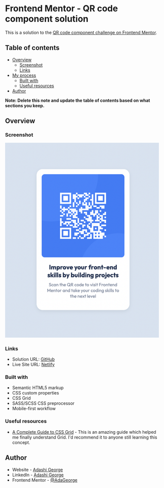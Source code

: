 # Frontend Mentor - QR code component solution

This is a solution to the [QR code component challenge on Frontend Mentor](https://www.frontendmentor.io/challenges/qr-code-component-iux_sIO_H).  

## Table of contents

- [Overview](#overview) 
  - [Screenshot](#screenshot)
  - [Links](#links)
- [My process](#my-process)
  - [Built with](#built-with)
  - [Useful resources](#useful-resources)
- [Author](#author)

**Note: Delete this note and update the table of contents based on what sections you keep.**

## Overview

### Screenshot

![](./images/screenshot.png)


### Links

- Solution URL: [GitHub](https://github.com/AdaGeorge/Frontend-Mentor---QR-code-component-solution)
- Live Site URL: [Netlify](https://qr-component-frontend-mentor-adag.netlify.app)

### Built with

- Semantic HTML5 markup
- CSS custom properties
- CSS Grid
- SASS/SCSS CSS preprocessor
- Mobile-first workflow


### Useful resources

- [A Complete Guide to CSS Grid](https://css-tricks.com/snippets/css/complete-guide-grid/) - This is an amazing guide which helped me finally understand Grid. I'd recommend it to anyone still learning this concept.



## Author

- Website - [Adashi George](https://www.your-site.com)
- LinkedIn - [Adashi George](https://www.linkedin.com/in/adashi-george-987a04231/)
- Frontend Mentor - [@AdaGeorge](https://www.frontendmentor.io/profile/AdaGeorge)


